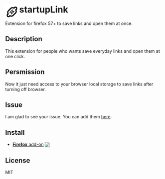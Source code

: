 # <img src="icons/startupLink-48.png" width="45" align="left"> startupLink
[link-amo]: https://addons.mozilla.org/en-US/firefox/addon/startuplink42/ "Version published on Mozilla Add-ons"
Extension for firefox 57+ to save links and open them at once.

## Description

This extension for people who wants save everyday links and open them at one click.

## Persmission

Now it just need access to your browser local storage to save links after turning off browser.

## Issue

I am glad to see your issue. You can add them [here](https://github.com/dlyahov/startupLink/issues).

## Install
- [**Firefox** add-on][link-amo] [<img valign="middle" src="https://img.shields.io/badge/startupLink-v0.1-yellow.svg">][link-amo]


## License 
MIT
